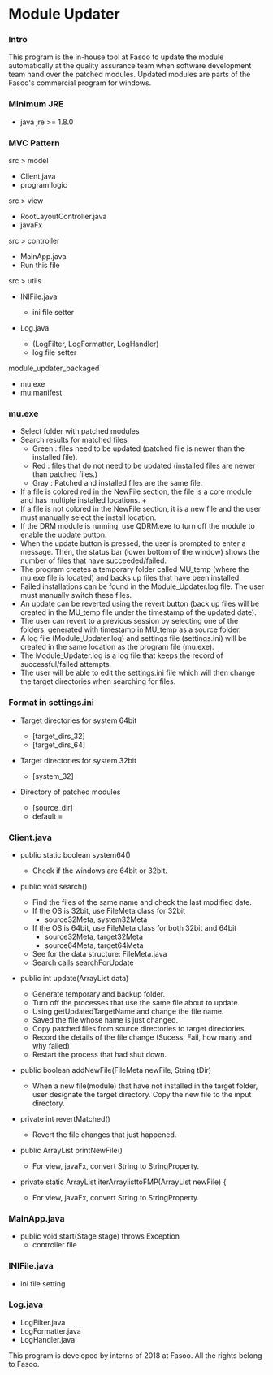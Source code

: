 # Module Updater

### Intro
This program is the in-house tool at Fasoo to update the module automatically at the quality assurance team when software development team hand over the patched modules. Updated modules are parts of the Fasoo's commercial program for windows. 

### Minimum JRE
+ java jre >= 1.8.0

### MVC Pattern

src > model
+ Client.java
+ program logic

src > view
+ RootLayoutController.java
+ javaFx

src > controller
+ MainApp.java
+ Run this file

src > utils
+ INIFile.java
    +  ini file setter

+ Log.java
    + (LogFilter, LogFormatter, LogHandler)
    + log file setter

module_updater_packaged
+ mu.exe
+ mu.manifest

### mu.exe

+ Select folder with patched modules
+ Search results for matched files 
    +  Green : files need to be updated (patched file is newer than the installed file). 
    +  Red : files that do not need to be updated (installed files are newer than patched files.) 
    +  Gray : Patched and installed files are the same file.
+ If a file is colored red in the NewFile section, the file is a core module and has multiple installed locations.
	+ 
+ If a file is not colored in the NewFile section, it is a new file and the user must manually select the install location.
+ If the DRM module is running, use QDRM.exe to turn off the module to enable the update button.
+ When the update button is pressed, the user is prompted to enter a message. Then, the status bar (lower bottom of the window) shows the number of files that have succeeded/failed.
+ The program creates a temporary folder called MU_temp (where the mu.exe file is located) and backs up files that have been installed.
+ Failed installations can be found in the Module_Updater.log file. The user must manually switch these files.
+ An update can be reverted using the revert button (back up files will be created in the MU_temp file under the timestamp of the updated date).
+ The user can revert to a previous session by selecting one of the folders, generated with timestamp in MU_temp as a source folder.
+ A log file (Module_Updater.log) and settings file (settings.ini) will be created in the same location as the program file (mu.exe).
+ The Module_Updater.log is a log file that keeps the record of successful/failed attempts.
+ The user will be able to edit the settings.ini file which will then change the target directories when searching for files.

### Format in settings.ini
+ Target directories for system 64bit
    + [target_dirs_32]
    + [target_dirs_64]

+ Target directories for system 32bit
    + [system_32]

+ Directory of patched modules
    + [source_dir]
    + default = 

### Client.java
+ public static boolean system64()
    + Check if the windows are 64bit or 32bit.
+ public void search()
    +  Find the files of the same name and check the last modified date.
    + If the OS is 32bit, use FileMeta class for 32bit
        + source32Meta, system32Meta
    + If the OS is 64bit, use FileMeta class for both 32bit and 64bit
        + source32Meta, target32Meta
        + source64Meta, target64Meta
    + See for the data structure: FileMeta.java
    + Search calls searchForUpdate
    
+ public int update(ArrayList<FileMetaProperty> data)  
    + Generate temporary and backup folder.
    + Turn off the processes that use the same file about to update.
    + Using getUpdatedTargetName and change the file name.
    + Saved the file whose name is just changed. 
    + Copy patched files from source directories to target directories.
    + Record the details of the file change (Sucess, Fail, how many and why failed)
    + Restart the process that had shut down.


+ public boolean addNewFile(FileMeta newFile, String tDir)
	+ When a new file(module) that have not installed in the target folder, user designate the target directory. Copy the new file to the input directory. 
   
+ private int revertMatched()
    + Revert the file changes that just happened.
    
+ public ArrayList<FileMetaProperty> printNewFile()
    + For view, javaFx, convert String to StringProperty.

+ 	private static ArrayList<FileMetaProperty> iterArraylisttoFMP(ArrayList<FileMeta> newFile) {
    + For view, javaFx, convert String to StringProperty.

### MainApp.java
+ public void start(Stage stage) throws Exception 
    + controller file
    
### INIFile.java
+ ini file setting

### Log.java
+ LogFilter.java
+ LogFormatter.java
+ LogHandler.java

This program is developed by interns of 2018 at Fasoo. All the rights belong to Fasoo.
